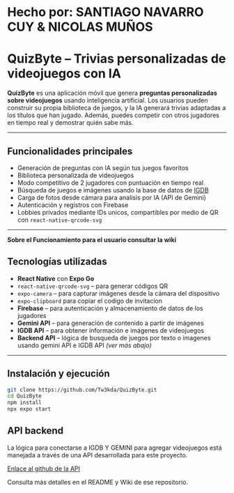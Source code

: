 # Hecho por: SANTIAGO NAVARRO CUY & NICOLAS MUÑOS

# QuizByte – Trivias personalizadas de videojuegos con IA

**QuizByte** es una aplicación móvil que genera **preguntas personalizadas sobre videojuegos** usando inteligencia artificial. Los usuarios pueden construir su propia biblioteca de juegos, y la IA generará trivias adaptadas a los títulos que han jugado. Además, puedes competir con otros jugadores en tiempo real y demostrar quién sabe más.

---

## Funcionalidades principales

- Generación de preguntas con IA según tus juegos favoritos
- Biblioteca personalizada de videojuegos
- Modo competitivo de 2 jugadores con puntuación en tiempo real
- Búsqueda de juegos e imágenes usando la base de datos de [IGDB](https://www.igdb.com/)
- Carga de fotos desde cámara  para analisis por IA (API de Gemini)
- Autenticación y registros con Firebase
- Lobbies privados mediante IDs unicos, compartibles por medio de  QR con `react-native-qrcode-svg`

---

**Sobre el Funcionamiento para el usuario consultar la wiki**

## Tecnologías utilizadas

- **React Native** con **Expo Go**
- `react-native-qrcode-svg` – para generar códigos QR
- `expo-camera` – para capturar imágenes desde la cámara del dispositivo
- `expo-clipboard` para copiar el codigo de invitacion 
- **Firebase** – para autenticación y almacenamiento de datos de los jugadores
- **Gemini API** – para generación de contenido a partir de imágenes
- **IGDB API** – para obtener información e imágenes de videojuegos
- **Backend API** – lógica de busqueda de juegos por texto o imagenes usando gemini API e IGDB API
  *(ver más abajo)*

---

## Instalación y ejecución

```bash
git clone https://github.com/Tw3kda/QuizByte.git
cd QuizByte
npm install
npx expo start

```


## API backend

La lógica para conectarse a IGDB Y GEMINI para agregar videojuegos está manejada a través de una API desarrollada para este proyecto.

[Enlace al github de la API](https://github.com/Tw3kda/QuizByte_API.git)

Consulta más detalles en el README y Wiki de ese repositorio.
